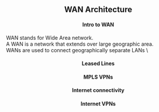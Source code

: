 <h2 align="center">WAN Architecture</h2>

<h4 align="center">Intro to WAN</h4>

WAN stands for Wide Area network. \
A WAN is a network that extends over large geographic area. \
WANs are used to connect geographically separate LANs \

<h4 align="center">Leased Lines</h4>

<h4 align="center">MPLS VPNs</h4>

<h4 align="center">Internet connectivity</h4>

<h4 align="center">Internet VPNs</h4>
